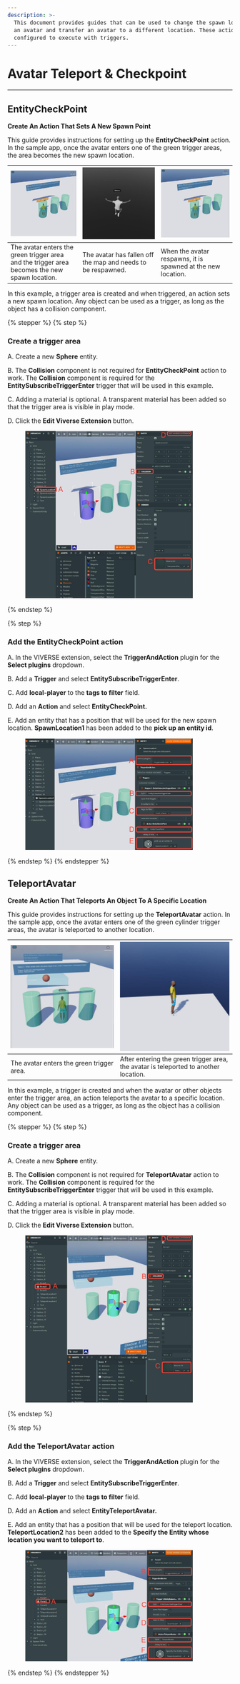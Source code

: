 ```yaml
---
description: >-
  This document provides guides that can be used to change the spawn location of
  an avatar and transfer an avatar to a different location. These actions can be
  configured to execute with triggers.
---
```


# Avatar Teleport & Checkpoint

***

## EntityCheckPoint

**Create An Action That Sets A New Spawn Point**

This guide provides instructions for setting up the **EntityCheckPoint** action. In the sample app, once the avatar enters one of the green trigger areas, the area becomes the new spawn location.

| <img src="../../../.gitbook/assets/image (489).png" alt="" data-size="original">              | <img src="../../../.gitbook/assets/image (488).png" alt="" data-size="original"> | <img src="../../../.gitbook/assets/image (490).png" alt="" data-size="original"> |
| --------------------------------------------------------------------------------------------- | -------------------------------------------------------------------------------- | -------------------------------------------------------------------------------- |
| The avatar enters the green trigger area and the trigger area becomes the new spawn location. | The avatar has fallen off the map and needs to be respawned.                     | When the avatar respawns, it is spawned at the new location.                     |

In this example, a trigger area is created and when triggered, an action sets a new spawn location. Any object can be used as a trigger, as long as the object has a collision component.&#x20;

{% stepper %}
{% step %}
### Create a trigger area

A. Create a new **Sphere** entity.

B. The **Collision** component is not required for **EntityCheckPoint** action to work. The **Collision** component is required for the **EntitySubscribeTriggerEnter** trigger that will be used in this example.

C. Adding a material is optional. A transparent material has been added so that the trigger area is visible in play mode.

D. Click the **Edit Viverse Extension** button.

<figure><img src="../../../.gitbook/assets/image (491).png" alt="" width="375"><figcaption></figcaption></figure>
{% endstep %}

{% step %}
### Add the EntityCheckPoint action

A. In the VIVERSE extension, select the **TriggerAndAction** plugin for the **Select plugins** dropdown.

B. Add a **Trigger** and select **EntitySubscribeTriggerEnter**.

C. Add **local-player** to the **tags to filter** field.

D. Add an **Action** and select **EntityCheckPoint.**

E. Add an entity that has a position that will be used for the new spawn location. **SpawnLocation1** has been added to the **pick up an entity id**.

<figure><img src="../../../.gitbook/assets/image (492).png" alt="" width="375"><figcaption></figcaption></figure>
{% endstep %}
{% endstepper %}





## TeleportAvatar

**Create An Action That Teleports An Object To A Specific Location**

This guide provides instructions for setting up the **TeleportAvatar** action. In the sample app, once the avatar enters one of the green cylinder trigger areas, the avatar is teleported to another location.

| <img src="../../../.gitbook/assets/image (496).png" alt="" data-size="original"> | <img src="../../../.gitbook/assets/image (497).png" alt="" data-size="original">     |
| -------------------------------------------------------------------------------- | ------------------------------------------------------------------------------------ |
| The avatar enters the green trigger area.                                        | After entering the green trigger area, the avatar is teleported to another location. |

In this example, a trigger is created and when the avatar or other objects enter the trigger area, an action teleports the avatar to a specific location. Any object can be used as a trigger, as long as the object has a collision component.&#x20;

{% stepper %}
{% step %}
### Create a trigger area

A. Create a new **Sphere** entity.

B. The **Collision** component is not required for **TeleportAvatar** action to work. The **Collision** component is required for the **EntitySubscribeTriggerEnter** trigger that will be used in this example.

C. Adding a material is optional. A transparent material has been added so that the trigger area is visible in play mode.

D. Click the **Edit Viverse Extension** button.

<figure><img src="../../../.gitbook/assets/image (498).png" alt="" width="375"><figcaption></figcaption></figure>
{% endstep %}

{% step %}
### Add the TeleportAvatar action

A. In the VIVERSE extension, select the **TriggerAndAction** plugin for the **Select plugins** dropdown.

B. Add a **Trigger** and select **EntitySubscribeTriggerEnter**.

C. Add **local-player** to the **tags to filter** field.

D. Add an **Action** and select **EntityTeleportAvatar.**

E. Add an entity that has a position that will be used for the teleport location. **TeleportLocation2** has been added to the **Specify the Entity whose location you want to teleport to**.

<figure><img src="../../../.gitbook/assets/image (499).png" alt="" width="375"><figcaption></figcaption></figure>
{% endstep %}
{% endstepper %}
